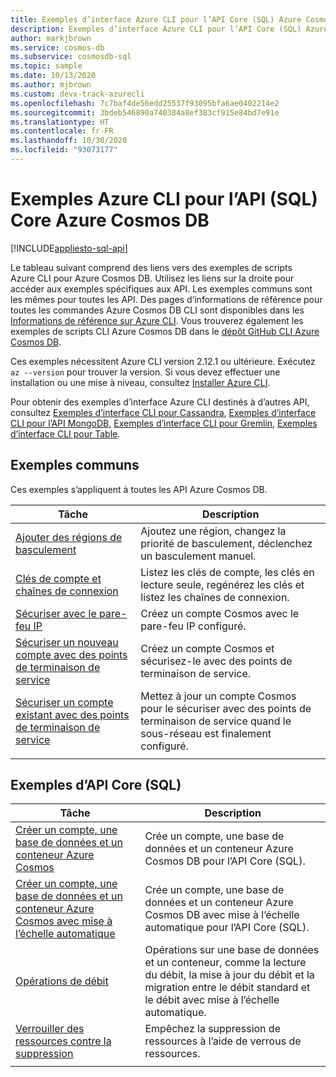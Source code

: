 ```yaml
---
title: Exemples d’interface Azure CLI pour l’API Core (SQL) Azure Cosmos DB
description: Exemples d’interface Azure CLI pour l’API Core (SQL) Azure Cosmos DB
author: markjbrown
ms.service: cosmos-db
ms.subservice: cosmosdb-sql
ms.topic: sample
ms.date: 10/13/2020
ms.author: mjbrown
ms.custom: devx-track-azurecli
ms.openlocfilehash: 7c7baf4de56edd25537f93095bfa6ae0402214e2
ms.sourcegitcommit: 3bdeb546890a740384a8ef383cf915e84bd7e91e
ms.translationtype: HT
ms.contentlocale: fr-FR
ms.lasthandoff: 10/30/2020
ms.locfileid: "93073177"
---
```

# <a name="azure-cli-samples-for-azure-cosmos-db-core-sql-api"></a>Exemples Azure CLI pour l’API (SQL) Core Azure Cosmos DB
[!INCLUDE[appliesto-sql-api](includes/appliesto-sql-api.md)]

Le tableau suivant comprend des liens vers des exemples de scripts Azure CLI pour Azure Cosmos DB. Utilisez les liens sur la droite pour accéder aux exemples spécifiques aux API. Les exemples communs sont les mêmes pour toutes les API. Des pages d’informations de référence pour toutes les commandes Azure Cosmos DB CLI sont disponibles dans les [Informations de référence sur Azure CLI](/cli/azure/cosmosdb). Vous trouverez également les exemples de scripts CLI Azure Cosmos DB dans le [dépôt GitHub CLI Azure Cosmos DB](https://github.com/Azure-Samples/azure-cli-samples/tree/master/cosmosdb).

Ces exemples nécessitent Azure CLI version 2.12.1 ou ultérieure. Exécutez `az --version` pour trouver la version. Si vous devez effectuer une installation ou une mise à niveau, consultez [Installer Azure CLI](/cli/azure/install-azure-cli).

Pour obtenir des exemples d’interface Azure CLI destinés à d’autres API, consultez [Exemples d’interface CLI pour Cassandra](cli-samples-cassandra.md), [Exemples d’interface CLI pour l’API MongoDB](cli-samples-mongodb.md), [Exemples d’interface CLI pour Gremlin](cli-samples-gremlin.md), [Exemples d’interface CLI pour Table](cli-samples-table.md).

## <a name="common-samples"></a>Exemples communs

Ces exemples s’appliquent à toutes les API Azure Cosmos DB.

|Tâche | Description |
|---|---|
| [Ajouter des régions de basculement](scripts/cli/common/regions.md?toc=%2fcli%2fazure%2ftoc.json) | Ajoutez une région, changez la priorité de basculement, déclenchez un basculement manuel.|
| [Clés de compte et chaînes de connexion](scripts/cli/common/keys.md?toc=%2fcli%2fazure%2ftoc.json) | Listez les clés de compte, les clés en lecture seule, regénérez les clés et listez les chaînes de connexion.|
| [Sécuriser avec le pare-feu IP](scripts/cli/common/ipfirewall.md?toc=%2fcli%2fazure%2ftoc.json)| Créez un compte Cosmos avec le pare-feu IP configuré.|
| [Sécuriser un nouveau compte avec des points de terminaison de service](scripts/cli/common/service-endpoints.md?toc=%2fcli%2fazure%2ftoc.json)| Créez un compte Cosmos et sécurisez-le avec des points de terminaison de service.|
| [Sécuriser un compte existant avec des points de terminaison de service](scripts/cli/common/service-endpoints-ignore-missing-vnet.md?toc=%2fcli%2fazure%2ftoc.json)| Mettez à jour un compte Cosmos pour le sécuriser avec des points de terminaison de service quand le sous-réseau est finalement configuré.|
|||

## <a name="core-sql-api-samples"></a>Exemples d’API Core (SQL)

|Tâche | Description |
|---|---|
| [Créer un compte, une base de données et un conteneur Azure Cosmos](scripts/cli/sql/create.md?toc=%2fcli%2fazure%2ftoc.json)| Crée un compte, une base de données et un conteneur Azure Cosmos DB pour l’API Core (SQL). |
| [Créer un compte, une base de données et un conteneur Azure Cosmos avec mise à l’échelle automatique](scripts/cli/sql/autoscale.md?toc=%2fcli%2fazure%2ftoc.json)| Crée un compte, une base de données et un conteneur Azure Cosmos DB avec mise à l’échelle automatique pour l’API Core (SQL). |
| [Opérations de débit](scripts/cli/sql/throughput.md?toc=%2fcli%2fazure%2ftoc.json) | Opérations sur une base de données et un conteneur, comme la lecture du débit, la mise à jour du débit et la migration entre le débit standard et le débit avec mise à l’échelle automatique.|
| [Verrouiller des ressources contre la suppression](scripts/cli/sql/lock.md?toc=%2fcli%2fazure%2ftoc.json)| Empêchez la suppression de ressources à l’aide de verrous de ressources.|
|||
